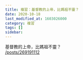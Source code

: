```yaml
---
title: 複習：基督教的上帝，比媽祖不靈？
date: 2020-10-18
last_modified_at: 1603026000
category: 複習
tags: []
sidebar: 
---
```


<p>基督教的上帝，比媽祖不靈？<br/>
<a href="/posts/269191112" target="_blank">/posts/269191112</a></p>
<p> </p>
